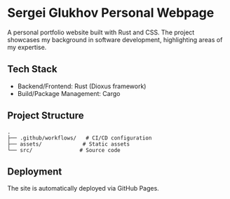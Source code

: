 # Sergei Glukhov Personal Webpage

A personal portfolio website built with Rust and CSS. The project showcases my background in software development, highlighting areas of my expertise.

## Tech Stack

- Backend/Frontend: Rust (Dioxus framework)
- Build/Package Management: Cargo

## Project Structure

```
.
├── .github/workflows/   # CI/CD configuration
├── assets/             # Static assets
└── src/               # Source code
```

## Deployment

The site is automatically deployed via GitHub Pages.